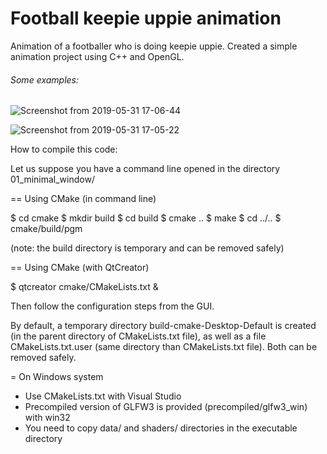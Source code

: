 # Football keepie uppie animation 

Animation of a footballer who is doing keepie uppie. 
Created a simple animation project using C++ and OpenGL.

###### Some examples:

![Screenshot from 2019-05-31 17-06-44](https://user-images.githubusercontent.com/30556894/66858797-56a9ba80-ef8a-11e9-8e8e-c2183787b366.png)

![Screenshot from 2019-05-31 17-05-22](https://user-images.githubusercontent.com/30556894/66858783-50b3d980-ef8a-11e9-8fa7-084a7001b8cb.png)


How to compile this code:

Let us suppose you have a command line opened in the directory 01_minimal_window/

== Using CMake (in command line)

$ cd cmake
$ mkdir build
$ cd build
$ cmake ..
$ make
$ cd ../..
$ cmake/build/pgm

(note: the build directory is temporary and can be removed safely)


== Using CMake (with QtCreator)

$ qtcreator cmake/CMakeLists.txt &

Then follow the configuration steps from the GUI.

By default, a temporary directory build-cmake-Desktop-Default is created (in the parent directory of CMakeLists.txt file), as well as a file CMakeLists.txt.user (same directory than CMakeLists.txt file). Both can be removed safely.


= On Windows system

- Use CMakeLists.txt with Visual Studio
- Precompiled version of GLFW3 is provided (precompiled/glfw3_win) with win32
- You need to copy data/ and shaders/ directories in the executable directory

